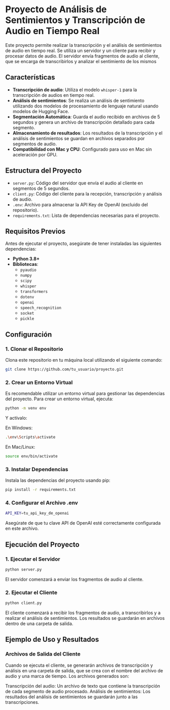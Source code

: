 # Proyecto de Análisis de Sentimientos y Transcripción de Audio en Tiempo Real

Este proyecto permite realizar la transcripción y el análisis de sentimientos de audio en tiempo real. 
Se utiliza un servidor y un cliente para recibir y procesar datos de audio. 
El servidor envía fragmentos de audio al cliente, que se encarga de transcribirlos y analizar el sentimiento de los mismos
## Características

- **Transcripción de audio**: Utiliza el modelo `whisper-1` para la transcripción de audios en tiempo real.
- **Análisis de sentimientos**: Se realiza un análisis de sentimiento utilizando dos modelos de procesamiento de lenguaje natural usando modelos de Hugging Face.
- **Segmentación Automática**: Guarda el audio recibido en archivos de 5 segundos y genera un archivo de transcripción detallado para cada segmento.
- **Almacenamiento de resultados**: Los resultados de la transcripción y el análisis de sentimientos se guardan en archivos separados por segmentos de audio.
- **Compatibilidad con Mac y CPU**: Configurado para uso en Mac sin aceleración por GPU.


## Estructura del Proyecto

- `server.py`: Código del servidor que envía el audio al cliente en segmentos de 5 segundos.
- `client.py`: Código del cliente para la recepción, transcripción y análisis de audio.
- `.env`: Archivo para almacenar la API Key de OpenAI (excluido del repositorio).
- `requirements.txt`: Lista de dependencias necesarias para el proyecto.

## Requisitos Previos

Antes de ejecutar el proyecto, asegúrate de tener instaladas las siguientes dependencias:

- **Python 3.8+**
- **Bibliotecas**:
  - `pyaudio`
  - `numpy`
  - `scipy`
  - `whisper`
  - `transformers`
  - `dotenv`
  - `openai`
  - `speech_recognition`
  - `socket`
  - `pickle`

## Configuración

### 1. Clonar el Repositorio

Clona este repositorio en tu máquina local utilizando el siguiente comando:

```bash
git clone https://github.com/tu_usuario/proyecto.git
```

### 2. Crear un Entorno Virtual
Es recomendable utilizar un entorno virtual para gestionar las dependencias del proyecto. Para crear un entorno virtual, ejecuta:

```bash
python -m venv env
```
Y actívalo:

En Windows:
```bash
.\env\Scripts\activate
```
En Mac/Linux:

```bash
source env/bin/activate
```
### 3. Instalar Dependencias
Instala las dependencias del proyecto usando pip:
```bash
pip install -r requirements.txt
```
### 4. Configurar el Archivo .env
```bash
API_KEY=tu_api_key_de_openai
```

Asegúrate de que tu clave API de OpenAI esté correctamente configurada en este archivo.

## Ejecución del Proyecto

### 1. Ejecutar el Servidor
```bash
python server.py
```
El servidor comenzará a enviar los fragmentos de audio al cliente.

### 2. Ejecutar el Cliente
```bash
python client.py
```
El cliente comenzará a recibir los fragmentos de audio, a transcribirlos y a realizar el análisis de sentimientos. 
Los resultados se guardarán en archivos dentro de una carpeta de salida.

## Ejemplo de Uso y Resultados

### Archivos de Salida del Cliente
Cuando se ejecuta el cliente, se generarán archivos de transcripción y análisis en una carpeta de salida, que se crea con el nombre del archivo de audio y una marca de tiempo. Los archivos generados son:

Transcripción del audio: Un archivo de texto que contiene la transcripción de cada segmento de audio procesado.
Análisis de sentimientos: Los resultados del análisis de sentimientos se guardarán junto a las transcripciones.

